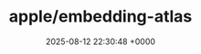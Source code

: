 ---
title: "apple/embedding-atlas"
link: "https://github.com/apple/embedding-atlas"
date: "2025-08-12 22:30:48 +0000"
description: "Embedding Atlas is a tool that provides interactive visualizations for large embeddings. It allows you to visualize, cross-filter, and search embeddings and metadata."
category: "github"
---